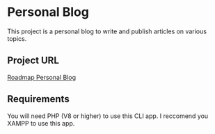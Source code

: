 # Personal Blog

This project is a personal blog to write and publish articles on various topics.

## Project URL

[Roadmap Personal Blog](https://roadmap.sh/projects/expense-tracker)

## Requirements

You will need PHP (V8 or higher) to use this CLI app. I reccomend you XAMPP to use this app.